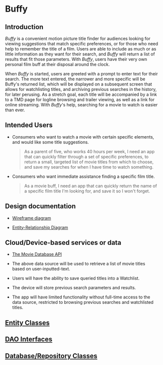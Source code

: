 # Buffy

## Introduction

_Buffy_ is a convenient motion picture title finder 
for audiences looking for viewing suggestions that 
match specific preferences, or for those who need help 
to remember the title of a film.  Users are able to
include as much or as little information as they want for their search,
and _Buffy_ will return a list of results that fit those parameters.  With _Buffy_, users have their very own personal film buff at their disposal
around the clock.

When _Buffy_ is started, users are greeted with a prompt to enter text
for their search.  The more text entered, the narrower
and more specific will be Buffy's returned list, which will
be displayed on a subsequent screen that allows for watchlisting titles, 
and archiving previous searches in the history, for later
perusing.  As a stretch goal, each title will be accompanied by a link to 
a TMD page for logline browsing and trailer viewing, as well as 
a link for online streaming.  With _Buffy_'s help, 
searching for a movie to watch is easier than ever.

## Intended Users

* Consumers who want to watch a movie with certain specific elements, and would like some title suggestions.

    > As a parent of five, who works 40 hours per week, I need an app that can quickly filter through a set of specific preferences, to return a small, targeted list of movie titles from which to choose, and save my searches for when I have time to watch something.
	
* Consumers who want immediate assistance finding a specific film title.
	
	> As a movie buff, I need an app that can quickly return the name of a specific film title I'm looking for, and save it so I won't forget.



## Design documentation

* [Wireframe diagram](wireframe.md)

* [Entity-Relationship Diagram](erd.md)


## Cloud/Device-based services or data

* [The Movie Database API](https://developers.themoviedb.org/3/getting-started/introduction)

* The above data source will be used to retrieve a list of movie titles based on user-inputted-text.

* Users will have the ability to save queried titles into a Watchlist.

* The device will store previous search parameters and results.

* The app will have limited functionality without full-time access to the data source, restricted to browsing previous searches and watchlisted titles.

## [Entity Classes](https://github.com/jshaner/buffy/tree/master/app/src/main/java/edu/cnm/deepdive/buffy/model/entity)

## [DAO Interfaces](https://github.com/jshaner/buffy/tree/master/app/src/main/java/edu/cnm/deepdive/buffy/model/dao)

## [Database/Repository Classes](https://github.com/jshaner/buffy/tree/master/app/src/main/java/edu/cnm/deepdive/buffy/service)




